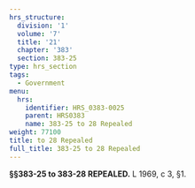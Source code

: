 ```yaml
---
hrs_structure:
  division: '1'
  volume: '7'
  title: '21'
  chapter: '383'
  section: 383-25
type: hrs_section
tags:
  - Government
menu:
  hrs:
    identifier: HRS_0383-0025
    parent: HRS0383
    name: 383-25 to 28 Repealed
weight: 77100
title: to 28 Repealed
full_title: 383-25 to 28 Repealed
---
```

**§§383-25 to 383-28 REPEALED.** L 1969, c 3, §1.